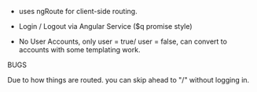 
 - uses ngRoute for client-side routing.
 - Login / Logout via Angular Service ($q promise style)

 - No User Accounts, only user = true/ user = false, can convert to accounts with some templating work.

BUGS

Due to how things are routed. you can skip ahead to "/" without logging in.
